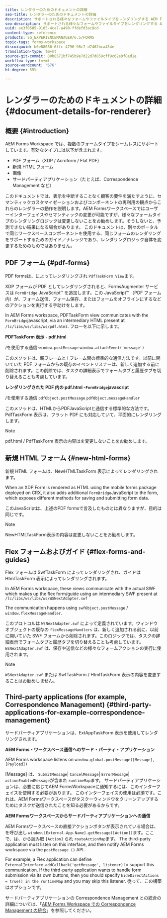 ```yaml
---
title: レンダラーのためのドキュメントの詳細
seo-title: レンダラーのためのドキュメントの詳細
description: サポートされる様々なフォームやファイルタイプをレンダリングする AEM Forms Workspace のレンダーの動作方法についての概念情報。
seo-description: サポートされる様々なフォームやファイルタイプをレンダリングする AEM Forms Workspace のレンダーの動作方法についての概念情報。
uuid: ae3f0585-9105-4ca7-a490-ffdefd3ac8cd
content-type: reference
products: SG_EXPERIENCEMANAGER/6.5/FORMS
topic-tags: forms-workspace
discoiquuid: b6e88080-6ffc-4796-98c7-d7462bca454e
translation-type: tm+mt
source-git-commit: 80b8571bf745b9e7d22d7d858cff9c62e9f8ed1e
workflow-type: tm+mt
source-wordcount: '676'
ht-degree: 55%

---
```



# レンダラーのためのドキュメントの詳細 {#document-details-for-renderer}

## 概要 {#introduction}

AEM Forms Workspace では、複数のフォームタイプをシームレスにサポートしています。有効なタイプには以下が含まれます。

* PDF フォーム（XDP / Acroform / Flat PDF）
* 新規 HTML フォーム
* 画像
* サードパーティアプリケーション（たとえば、Correspondence Management など）

このドキュメントでは、表示を中断することなく顧客の要件を満たすように、セマンティックカスタマイゼーションおよびコンポーネントの再利用の観点からこれらのレンダラーの動作を説明します。AEM Formsワークスペースではユーザーインターフェイスやセマンティックの変更が可能ですが、様々なフォームタイプのレンダリングロジックは変更しないことをお勧めします。そうしないと、予測できない結果になる場合があります。 このドキュメントは、別々のポータルで同じワークスペースコンポーネントを使用する、同じフォームのレンダリングをサポートするためのガイド／ナレッジであり、レンダリングロジック自体を変更するためのものではありません。

## PDF フォーム {#pdf-forms}

PDF formsは、によってレンダリングされ `PdfTaskForm View`ます。

XDP フォームが PDF としてレンダリングされると、FormsAugmenter サービスは `FormBridge` JavaScript™ を追加します。この JavaScript™ （PDF フォーム内）が、フォーム送信、フォーム保存、またはフォームをオフラインにするなどのアクションを実行する手助けをします。

In AEM Forms workspace, PDFTaskForm view communicates with the `FormBridge`javascript, via an intermediary HTML present at `/lc/libs/ws/libs/ws/pdf.html`. フローを以下に示します。

**PDFTaskForm 表示 - pdf.html**

/を使用する通信 `window.postMessage` `window.attachEvent('message')`

このメソッドは、親フレームと I フレーム間の標準的な通信方法です。以前に開いていた PDF フォームからの既存のイベントリスナーは、新しく追加する前に削除されます。この削除では、タスクの詳細表示でフォームタブと履歴タブを切り替えることも考慮しています。

**レンダリングされた PDF 内の pdf.html -`FormBridge`javascript**

/を使用する通信 `pdfObject.postMessage` `pdfObject.messageHandler`

このメソッドは、HTMLからPDFJavaScriptと通信する標準的な方法です。 PdfTaskForm 表示は、フラット PDF にも対応していて、平面的にレンダリングします。

>[!NOTE]
>
>pdf.html / PdfTaskForm 表示の内容はを変更しないことをお勧めします。

## 新規 HTML フォーム {#new-html-forms}

新規 HTML フォームは、NewHTMLTaskForm 表示によってレンダリングされます。

When an XDP Form is rendered as HTML using the mobile forms package deployed on CRX, it also adds additional `FormBridge`JavaScript to the form, which exposes different methods for saving and submitting form data.

このJavaScriptは、上述のPDF formsで言及したものとは異なりますが、目的は同じです。

>[!NOTE]
>
>NewHTMLTaskForm表示の内容は変更しないことをお勧めします。

## Flex フォームおよびガイド {#flex-forms-and-guides}

Flex フォームは SwfTaskForm によってレンダリングされ、ガイドは HtmlTaskForm 表示によってレンダリングされます。

In AEM Forms workspace, these views communicate with the actual SWF which makes up the flex form/guide using an intermediary SWF present at `/lc/libs/ws/libs/ws/WSNextAdapter.swf`

The communication happens using `swfObject.postMessage` / `window.flexMessageHandler`.

このプロトコルは `WsNextAdapter.swf` によって定義されています。ウィンドウオブジェクトの既存の `flexMessageHandlers` は、新しく追加される前に、以前に開いていた SWF フォームから削除されます。このロジックでは、タスクの詳細表示でフォームタブと履歴タブを切り替えることも考慮しています。`WsNextAdapter.swf` は、保存や送信などの様々なフォームアクションの実行に使用されます。

>[!NOTE]
>
>`WSNextAdapter.swf` または SwfTaskForm / HtmlTaskForm 表示の内容を変更することはお勧めしません。

## Third-party applications (for example, Correspondence Management) {#third-party-applications-for-example-correspondence-management}

サードパーティアプリケーションは、ExtAppTaskForm 表示を使用してレンダリングされます。

**AEM Forms・ワークスペース通信へのサード・パーティ・アプリケーション**

AEM Forms workspace listens on `window.global.postMessage([Message],[Payload])`

[Message] は、 `SubmitMessage`| `CancelMessage`| `ErrorMessage`| `actionEnabledMessage`が含まれ `runtimeMap`ます。 サードパーティアプリケーションは、必要に応じてAEM FormsWorkspaceに通知するには、このインターフェイスを使用する必要があります。 このインターフェイスの使用は必須です。これは、AEM Formsワークスペースがタスクーウィンドウをクリーンアップするためにタスクが送信されたことを知る必要があるからです。

**AEM Formsワークスペースからサードパーティアプリケーションへの通信**

AEM Formsワークスペースの直接アクションボタンが表示されている場合は、を呼び出し `window.[External-App-Name].getMessage([Action])`ます。ここで、は、から読み取 `[Action]` られ `routeActionMap`ます。 The third-party application must listen on this interface, and then notify AEM Forms workspace via the `postMessage ()` API.

For example, a Flex application can define `ExternalInterface.addCallback('getMessage', listener)` to support this communication. If the third-party application wants to handle form submission via its own buttons, then you should specify `hideDirectActions = true() in the runtimeMap` and you may skip this listener. 従って、この構築はオプションです。

サードパーティアプリケーションの Correspondence Management との統合の詳細については、「[AEM Forms Workspace での Correspondence Management の統合](/help/forms/using/integrating-correspondence-management-html-workspace.md)」を参照してください。
